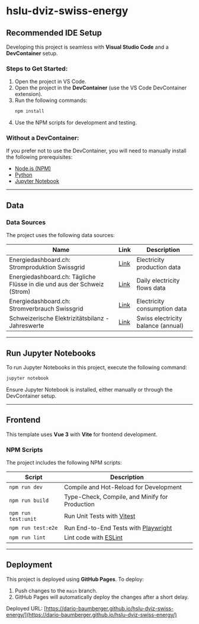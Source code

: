 # hslu-dviz-swiss-energy

## Recommended IDE Setup

Developing this project is seamless with **Visual Studio Code** and a **DevContainer** setup.

### Steps to Get Started:

1. Open the project in VS Code.
2. Open the project in the **DevContainer** (use the VS Code DevContainer extension).
3. Run the following commands:
   ```bash
   npm install
   ```
4. Use the NPM scripts for development and testing.

### Without a DevContainer:

If you prefer not to use the DevContainer, you will need to manually install the following prerequisites:

- [Node.js (NPM)](https://nodejs.org/)
- [Python](https://www.python.org/)
- [Jupyter Notebook](https://jupyter.org/install)

---

## Data

### Data Sources

The project uses the following data sources:

| Name                                                                    | Link                                                                                                           | Description                        |
| ----------------------------------------------------------------------- | -------------------------------------------------------------------------------------------------------------- | ---------------------------------- |
| Energiedashboard.ch: Stromproduktion Swissgrid                          | [Link](https://opendata.swiss/de/dataset/energiedashboard-ch-stromproduktion-swissgrid)                        | Electricity production data        |
| Energiedashboard.ch: Tägliche Flüsse in die und aus der Schweiz (Strom) | [Link](https://opendata.swiss/de/dataset/energiedashboard-ch-tagliche-flusse-in-die-und-aus-der-schweiz-strom) | Daily electricity flows data       |
| Energiedashboard.ch: Stromverbrauch Swissgrid                           | [Link](https://opendata.swiss/de/dataset/energiedashboard-ch-stromverbrauch-swissgrid)                         | Electricity consumption data       |
| Schweizerische Elektrizitätsbilanz - Jahreswerte                        | [Link](https://opendata.swiss/de/dataset/schweizerische-elektrizitatsbilanz-jahreswerte)                       | Swiss electricity balance (annual) |

---

## Run Jupyter Notebooks

To run Jupyter Notebooks in this project, execute the following command:

```bash
jupyter notebook
```

Ensure Jupyter Notebook is installed, either manually or through the DevContainer setup.

---

## Frontend

This template uses **Vue 3** with **Vite** for frontend development.

### NPM Scripts

The project includes the following NPM scripts:

| Script              | Description                                                    |
| ------------------- | -------------------------------------------------------------- |
| `npm run dev`       | Compile and Hot-Reload for Development                         |
| `npm run build`     | Type-Check, Compile, and Minify for Production                 |
| `npm run test:unit` | Run Unit Tests with [Vitest](https://vitest.dev/)              |
| `npm run test:e2e`  | Run End-to-End Tests with [Playwright](https://playwright.dev) |
| `npm run lint`      | Lint code with [ESLint](https://eslint.org/)                   |

---

## Deployment

This project is deployed using **GitHub Pages**. To deploy:

1. Push changes to the `main` branch.
2. GitHub Pages will automatically deploy the changes after a short delay.

Deployed URL: [https://dario-baumberger.github.io/hslu-dviz-swiss-energy/](https://dario-baumberger.github.io/hslu-dviz-swiss-energy/)
